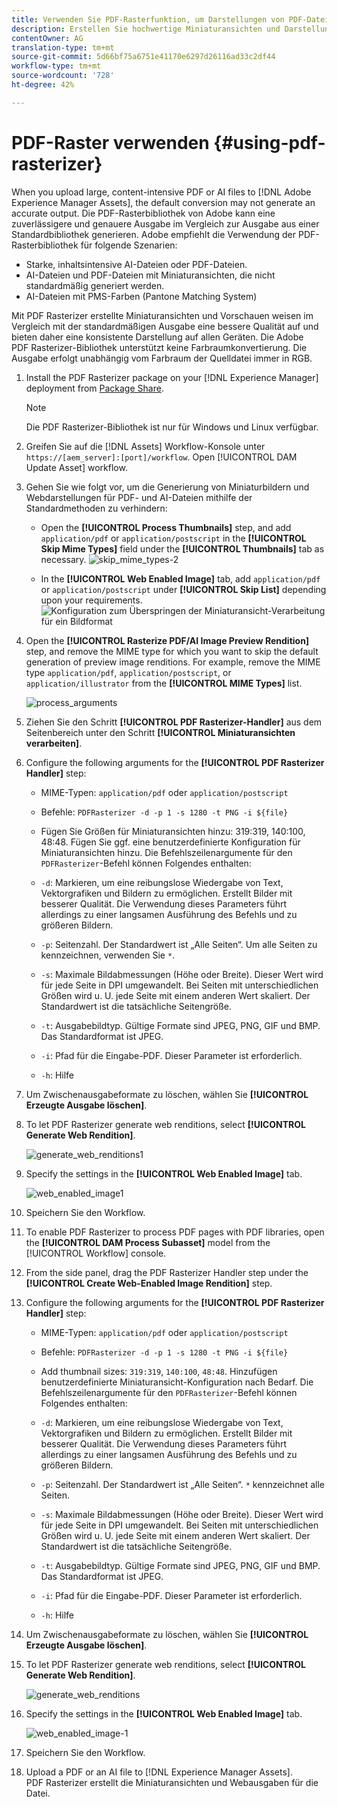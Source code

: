```yaml
---
title: Verwenden Sie PDF-Rasterfunktion, um Darstellungen von PDF-Dateien zu erstellen.
description: Erstellen Sie hochwertige Miniaturansichten und Darstellungen mit der Adobe PDF Raster-Bibliothek in [!DNL Adobe Experience Manager].
contentOwner: AG
translation-type: tm+mt
source-git-commit: 5d66bf75a6751e41170e6297d26116ad33c2df44
workflow-type: tm+mt
source-wordcount: '728'
ht-degree: 42%

---
```



# PDF-Raster verwenden {#using-pdf-rasterizer}

When you upload large, content-intensive PDF or AI files to [!DNL Adobe Experience Manager Assets], the default conversion may not generate an accurate output. Die PDF-Rasterbibliothek von Adobe kann eine zuverlässigere und genauere Ausgabe im Vergleich zur Ausgabe aus einer Standardbibliothek generieren. Adobe empfiehlt die Verwendung der PDF-Rasterbibliothek für folgende Szenarien:

* Starke, inhaltsintensive AI-Dateien oder PDF-Dateien.
* AI-Dateien und PDF-Dateien mit Miniaturansichten, die nicht standardmäßig generiert werden.
* AI-Dateien mit PMS-Farben (Pantone Matching System)

Mit PDF Rasterizer erstellte Miniaturansichten und Vorschauen weisen im Vergleich mit der standardmäßigen Ausgabe eine bessere Qualität auf und bieten daher eine konsistente Darstellung auf allen Geräten. Die Adobe PDF Rasterizer-Bibliothek unterstützt keine Farbraumkonvertierung. Die Ausgabe erfolgt unabhängig vom Farbraum der Quelldatei immer in RGB.

1. Install the PDF Rasterizer package on your [!DNL Experience Manager] deployment from [Package Share](https://www.adobeaemcloud.com/content/marketplace/marketplaceProxy.html?packagePath=/content/companies/public/adobe/packages/cq640/product/assets/aem-assets-pdf-rasterizer-pkg).

   >[!NOTE]
   >
   >Die PDF Rasterizer-Bibliothek ist nur für Windows und Linux verfügbar.

1. Greifen Sie auf die [!DNL Assets] Workflow-Konsole unter `https://[aem_server]:[port]/workflow`. Open [!UICONTROL DAM Update Asset] workflow.

1. Gehen Sie wie folgt vor, um die Generierung von Miniaturbildern und Webdarstellungen für PDF- und AI-Dateien mithilfe der Standardmethoden zu verhindern:

   * Open the **[!UICONTROL Process Thumbnails]** step, and add `application/pdf` or `application/postscript` in the **[!UICONTROL Skip Mime Types]** field under the **[!UICONTROL Thumbnails]** tab as necessary.
   ![skip_mime_types-2](assets/skip_mime_types-2.png)

   * In the **[!UICONTROL Web Enabled Image]** tab, add `application/pdf` or `application/postscript` under **[!UICONTROL Skip List]** depending upon your requirements.
   ![Konfiguration zum Überspringen der Miniaturansicht-Verarbeitung für ein Bildformat](assets/web_enabled_imageskiplist.png)

1. Open the **[!UICONTROL Rasterize PDF/AI Image Preview Rendition]** step, and remove the MIME type for which you want to skip the default generation of preview image renditions. For example, remove the MIME type `application/pdf`, `application/postscript`, or `application/illustrator` from the **[!UICONTROL MIME Types]** list.

   ![process_arguments](assets/process_arguments.png)

1. Ziehen Sie den Schritt **[!UICONTROL PDF Rasterizer-Handler]** aus dem Seitenbereich unter den Schritt **[!UICONTROL Miniaturansichten verarbeiten]**.
1. Configure the following arguments for the **[!UICONTROL PDF Rasterizer Handler]** step:

   * MIME-Typen: `application/pdf` oder `application/postscript`
   * Befehle: `PDFRasterizer -d -p 1 -s 1280 -t PNG -i ${file}`
   * Fügen Sie Größen für Miniaturansichten hinzu: 319:319, 140:100, 48:48. Fügen Sie ggf. eine benutzerdefinierte Konfiguration für Miniaturansichten hinzu.
   Die Befehlszeilenargumente für den `PDFRasterizer`-Befehl können Folgendes enthalten:

   * `-d`: Markieren, um eine reibungslose Wiedergabe von Text, Vektorgrafiken und Bildern zu ermöglichen. Erstellt Bilder mit besserer Qualität. Die Verwendung dieses Parameters führt allerdings zu einer langsamen Ausführung des Befehls und zu größeren Bildern.

   * `-p`: Seitenzahl. Der Standardwert ist „Alle Seiten“. Um alle Seiten zu kennzeichnen, verwenden Sie `*`.

   * `-s`: Maximale Bildabmessungen (Höhe oder Breite). Dieser Wert wird für jede Seite in DPI umgewandelt. Bei Seiten mit unterschiedlichen Größen wird u. U. jede Seite mit einem anderen Wert skaliert. Der Standardwert ist die tatsächliche Seitengröße.

   * `-t`: Ausgabebildtyp. Gültige Formate sind JPEG, PNG, GIF und BMP. Das Standardformat ist JPEG.

   * `-i`: Pfad für die Eingabe-PDF. Dieser Parameter ist erforderlich.

   * `-h`: Hilfe


1. Um Zwischenausgabeformate zu löschen, wählen Sie **[!UICONTROL Erzeugte Ausgabe löschen]**.

1. To let PDF Rasterizer generate web renditions, select **[!UICONTROL Generate Web Rendition]**.

   ![generate_web_renditions1](assets/generate_web_renditions1.png)

1. Specify the settings in the **[!UICONTROL Web Enabled Image]** tab.

   ![web_enabled_image1](assets/web_enabled_image1.png)

1. Speichern Sie den Workflow.

1. To enable PDF Rasterizer to process PDF pages with PDF libraries, open the **[!UICONTROL DAM Process Subasset]** model from the [!UICONTROL Workflow] console.

1. From the side panel, drag the PDF Rasterizer Handler step under the **[!UICONTROL Create Web-Enabled Image Rendition]** step.

1. Configure the following arguments for the **[!UICONTROL PDF Rasterizer Handler]** step:

   * MIME-Typen: `application/pdf` oder `application/postscript`

   * Befehle: `PDFRasterizer -d -p 1 -s 1280 -t PNG -i ${file}`
   * Add thumbnail sizes: `319:319`, `140:100`, `48:48`. Hinzufügen benutzerdefinierte Miniaturansicht-Konfiguration nach Bedarf.
   Die Befehlszeilenargumente für den `PDFRasterizer`-Befehl können Folgendes enthalten:

   * `-d`: Markieren, um eine reibungslose Wiedergabe von Text, Vektorgrafiken und Bildern zu ermöglichen. Erstellt Bilder mit besserer Qualität. Die Verwendung dieses Parameters führt allerdings zu einer langsamen Ausführung des Befehls und zu größeren Bildern.

   * `-p`: Seitenzahl. Der Standardwert ist „Alle Seiten“. `*` kennzeichnet alle Seiten.

   * `-s`: Maximale Bildabmessungen (Höhe oder Breite). Dieser Wert wird für jede Seite in DPI umgewandelt. Bei Seiten mit unterschiedlichen Größen wird u. U. jede Seite mit einem anderen Wert skaliert. Der Standardwert ist die tatsächliche Seitengröße.

   * `-t`: Ausgabebildtyp. Gültige Formate sind JPEG, PNG, GIF und BMP. Das Standardformat ist JPEG.

   * `-i`: Pfad für die Eingabe-PDF. Dieser Parameter ist erforderlich.

   * `-h`: Hilfe


1. Um Zwischenausgabeformate zu löschen, wählen Sie **[!UICONTROL Erzeugte Ausgabe löschen]**.
1. To let PDF Rasterizer generate web renditions, select **[!UICONTROL Generate Web Rendition]**.

   ![generate_web_renditions](assets/generate_web_renditions.png)

1. Specify the settings in the **[!UICONTROL Web Enabled Image]** tab.

   ![web_enabled_image-1](assets/web_enabled_image-1.png)

1. Speichern Sie den Workflow.
1. Upload a PDF or an AI file to [!DNL Experience Manager Assets]. PDF Rasterizer erstellt die Miniaturansichten und Webausgaben für die Datei.
